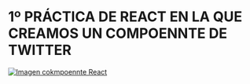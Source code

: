 # 1º PRÁCTICA DE REACT EN LA QUE CREAMOS UN COMPOENNTE DE TWITTER

[![Imagen cokmpoennte React](https://ejemplo.com/imagen.jpg)](https://ejemplo.com)

